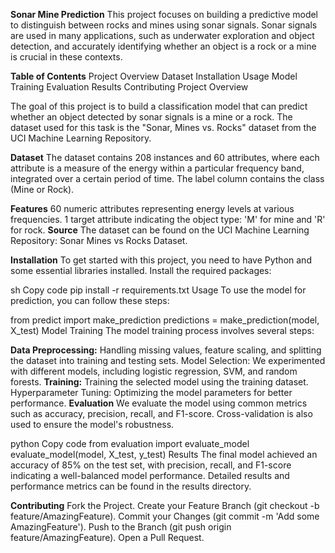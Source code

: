 **Sonar Mine Prediction**
This project focuses on building a predictive model to distinguish between rocks and mines using sonar signals. Sonar signals are used in many applications, such as underwater exploration and object detection, and accurately identifying whether an object is a rock or a mine is crucial in these contexts.

**Table of Contents**
Project Overview
Dataset
Installation
Usage
Model Training
Evaluation
Results
Contributing
Project Overview

The goal of this project is to build a classification model that can predict whether an object detected by sonar signals is a mine or a rock. The dataset used for this task is the "Sonar, Mines vs. Rocks" dataset from the UCI Machine Learning Repository.

**Dataset**
The dataset contains 208 instances and 60 attributes, where each attribute is a measure of the energy within a particular frequency band, integrated over a certain period of time. The label column contains the class (Mine or Rock).

**Features**
60 numeric attributes representing energy levels at various frequencies.
1 target attribute indicating the object type: 'M' for mine and 'R' for rock.
**Source**
The dataset can be found on the UCI Machine Learning Repository: Sonar Mines vs Rocks Dataset.

**Installation**
To get started with this project, you need to have Python and some essential libraries installed.
Install the required packages:

sh
Copy code
pip install -r requirements.txt
Usage
To use the model for prediction, you can follow these steps:

from predict import make_prediction
predictions = make_prediction(model, X_test)
Model Training
The model training process involves several steps:

**Data Preprocessing:** 
Handling missing values, feature scaling, and splitting the dataset into training and testing sets.
Model Selection: We experimented with different models, including logistic regression, SVM, and random forests.
**Training:**
Training the selected model using the training dataset.
Hyperparameter Tuning: Optimizing the model parameters for better performance.
**Evaluation**
We evaluate the model using common metrics such as accuracy, precision, recall, and F1-score. Cross-validation is also used to ensure the model's robustness.

python
Copy code
from evaluation import evaluate_model
evaluate_model(model, X_test, y_test)
Results
The final model achieved an accuracy of 85% on the test set, with precision, recall, and F1-score indicating a well-balanced model performance. Detailed results and performance metrics can be found in the results directory.

**Contributing**
Fork the Project.
Create your Feature Branch (git checkout -b feature/AmazingFeature).
Commit your Changes (git commit -m 'Add some AmazingFeature').
Push to the Branch (git push origin feature/AmazingFeature).
Open a Pull Request.
